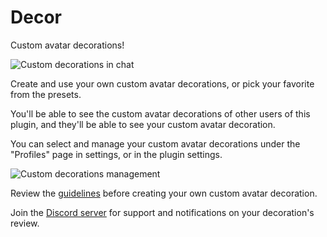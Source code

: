 # Decor

Custom avatar decorations!

![Custom decorations in chat](https://github.com/Tally-gay/Tallycord/assets/30497388/b0c4c4c8-8723-42a8-b50f-195ad4e26136)

Create and use your own custom avatar decorations, or pick your favorite from the presets.

You'll be able to see the custom avatar decorations of other users of this plugin, and they'll be able to see your custom avatar decoration.

You can select and manage your custom avatar decorations under the "Profiles" page in settings, or in the plugin settings.

![Custom decorations management](https://github.com/Tally-gay/Tallycord/assets/30497388/74fe8a9e-a2a2-4b29-bc10-9eaa58208ad4)

Review the [guidelines](https://github.com/decor-discord/.github/blob/main/GUIDELINES.md) before creating your own custom avatar decoration.

Join the [Discord server](https://discord.gg/dXp2SdxDcP) for support and notifications on your decoration's review.
